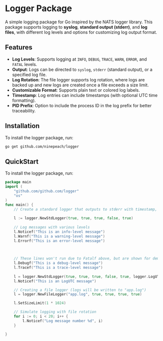 # Logger Package

A simple logging package for Go inspired by the NATS logger library. This package supports logging to **syslog**, **standard output (stderr)**, and **log files**, with different log levels and options for customizing log output format.

## Features

- **Log Levels**: Supports logging at `INFO`, `DEBUG`, `TRACE`, `WARN`, `ERROR`, and `FATAL` levels.
- **Output**: Logs can be directed to `syslog`, `stderr` (standard output), or a specified log file.
- **Log Rotation**: The file logger supports log rotation, where logs are backed up and new logs are created once a file exceeds a size limit.
- **Customizable Format**: Supports plain text or colored log labels. 
- **Timestamp**: Log entries can include timestamps (with optional UTC time formatting).
- **PID Prefix**: Option to include the process ID in the log prefix for better traceability.

## Installation

To install the logger package, run:

```bash
go get github.com/ninepeach/logger

```

## QuickStart

To install the logger package, run:

```go
package main
import (
    "github.com/github.com/logger"
    "os"
)
func main() {
    // Create a standard logger that outputs to stderr with timestamp, debug, and trace enabled
    
    l := logger.NewStdLogger(true, true, true, false, true)
    
    // Log messages with various levels
    l.Noticef("This is an info-level message")
    l.Warnf("This is a warning-level message")
    l.Errorf("This is an error-level message")

      
    
    // These lines won't run due to Fatalf above, but are shown for demonstration
    l.Debugf("This is a debug-level message")
    l.Tracef("This is a trace-level message")
    
    l = logger.NewStdLogger(true, true, true, false, true, logger.LogUTC(true))
    l.Noticef("This is an LogUTC message")

    // Creating a file logger (logs will be written to "app.log")
    l = logger.NewFileLogger("app.log", true, true, true, true)

    l.SetSizeLimit(1 * 1024)

    // Simulate logging with file rotation
    for i := 0; i < 20; i++ {
        l.Noticef("Log message number %d", i)
    }

}

```


